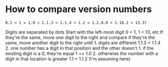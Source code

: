# How to compare version numbers
```
0.1 < 1 = 1.0 < 1.1.3 < 1.1.4 < 1.2 = 1.2.0.0 < 1.18.2 < 13.37
```
Digits are separated by dots
Start with the left-most digit
  0 < 1, 1 < 13, etc
If they're the same, move one digit to the right and compare
  if they're the same, move another digit to the right until
    1. digits are different 
      1.1.3 < 1.1.4
    2. one number has a digit in that position and the other doesn't
      1. if the existing digit is a 0, they're equal
        1 == 1.0
      2. otherwise the number with a digit in that location is greater
        1.1 < 1.1.2 (I'm assuming here)